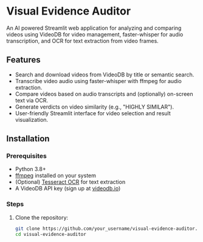# Visual Evidence Auditor

An AI powered Streamlit web application for analyzing and comparing videos using VideoDB for video management, faster-whisper for audio transcription, and OCR for text extraction from video frames.

## Features
- Search and download videos from VideoDB by title or semantic search.
- Transcribe video audio using faster-whisper with ffmpeg for audio extraction.
- Compare videos based on audio transcripts and (optionally) on-screen text via OCR.
- Generate verdicts on video similarity (e.g., "HIGHLY SIMILAR").
- User-friendly Streamlit interface for video selection and result visualization.

## Installation

### Prerequisites
- Python 3.8+
- [ffmpeg](https://ffmpeg.org/download.html) installed on your system
- (Optional) [Tesseract OCR](https://github.com/tesseract-ocr/tesseract) for text extraction
- A VideoDB API key (sign up at [videodb.io](https://videodb.io))

### Steps
1. Clone the repository:
   ```bash
   git clone https://github.com/your_username/visual-evidence-auditor.git
   cd visual-evidence-auditor
